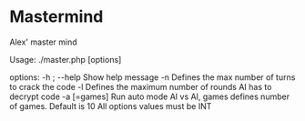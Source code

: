Mastermind
==========

Alex' master mind

Usage: ./master.php [options]

options:
	-h ; --help				Show help message
	-n			<rounds>	Defines the max number of turns to crack the code
	-l			<rounds>	Defines the maximum number of rounds AI has to decrypt code
	-a			[=games]	Run auto mode AI vs AI, games defines number of games. 
							Default is 10
	All options values must be INT
